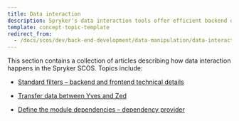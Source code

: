 ```yaml
---
title: Data interaction
description: Spryker's data interaction tools offer efficient backend data handling for seamless data manipulation, processing, and optimized storage solutions.
template: concept-topic-template
redirect_from:
  - /docs/scos/dev/back-end-development/data-manipulation/data-interaction/data-interaction.html
---
```


This section contains a collection of articles describing how data interaction happens in the Spryker SCOS. Topics include:
- [Standard filters – backend and frontend technical details](/docs/dg/dev/backend-development/data-manipulation/data-interaction/standard-filters-backend-and-frontend-technical-details.html)

- [Transfer data between Yves and Zed](/docs/dg/dev/backend-development/data-manipulation/data-interaction/transfer-data-between-yves-and-zed.html)

- [Define the module dependencies – dependency provider](/docs/dg/dev/backend-development/data-manipulation/data-interaction/define-module-dependencies-dependency-provider.html)
